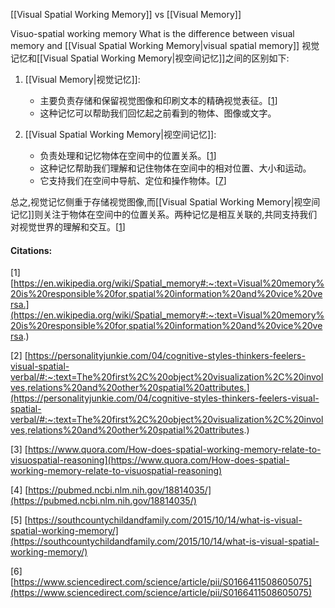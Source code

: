 [[Visual Spatial Working Memory]] vs  [[Visual Memory]]

Visuo-spatial working memory
What is the difference between visual memory and [[Visual Spatial Working Memory|visual spatial memory]]
视觉记忆和[[Visual Spatial Working Memory|视空间记忆]]之间的区别如下:

1. [[Visual Memory|视觉记忆]]:
    
    - 主要负责存储和保留视觉图像和印刷文本的精确视觉表征。[[1](https://en.wikipedia.org/wiki/Spatial_memory#:~:text=Visual%20memory%20is%20responsible%20for,spatial%20information%20and%20vice%20versa.)]
    - 这种记忆可以帮助我们回忆起之前看到的物体、图像或文字。

2. [[Visual Spatial Working Memory|视空间记忆]]:
    
    - 负责处理和记忆物体在空间中的位置关系。[[1](https://en.wikipedia.org/wiki/Spatial_memory#:~:text=Visual%20memory%20is%20responsible%20for,spatial%20information%20and%20vice%20versa.)]
    - 这种记忆帮助我们理解和记住物体在空间中的相对位置、大小和运动。
    - 它支持我们在空间中导航、定位和操作物体。[[7](https://www.visionlearningcenter.com/visual-perceptual-skills/)]

总之,视觉记忆侧重于存储视觉图像,而[[Visual Spatial Working Memory|视空间记忆]]则关注于物体在空间中的位置关系。两种记忆是相互关联的,共同支持我们对视觉世界的理解和交互。[[1](https://en.wikipedia.org/wiki/Spatial_memory#:~:text=Visual%20memory%20is%20responsible%20for,spatial%20information%20and%20vice%20versa.)]

#### Citations:

[1] [https://en.wikipedia.org/wiki/Spatial_memory#:~:text=Visual%20memory%20is%20responsible%20for,spatial%20information%20and%20vice%20versa.](https://en.wikipedia.org/wiki/Spatial_memory#:~:text=Visual%20memory%20is%20responsible%20for,spatial%20information%20and%20vice%20versa.)

[2] [https://personalityjunkie.com/04/cognitive-styles-thinkers-feelers-visual-spatial-verbal/#:~:text=The%20first%2C%20object%20visualization%2C%20involves,relations%20and%20other%20spatial%20attributes.](https://personalityjunkie.com/04/cognitive-styles-thinkers-feelers-visual-spatial-verbal/#:~:text=The%20first%2C%20object%20visualization%2C%20involves,relations%20and%20other%20spatial%20attributes.)

[3] [https://www.quora.com/How-does-spatial-working-memory-relate-to-visuospatial-reasoning](https://www.quora.com/How-does-spatial-working-memory-relate-to-visuospatial-reasoning)

[4] [https://pubmed.ncbi.nlm.nih.gov/18814035/](https://pubmed.ncbi.nlm.nih.gov/18814035/)

[5] [https://southcountychildandfamily.com/2015/10/14/what-is-visual-spatial-working-memory/](https://southcountychildandfamily.com/2015/10/14/what-is-visual-spatial-working-memory/)

[6] [https://www.sciencedirect.com/science/article/pii/S0166411508605075](https://www.sciencedirect.com/science/article/pii/S0166411508605075)